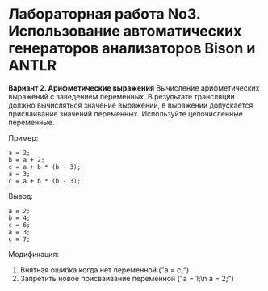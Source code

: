# Лабораторная работа No3. Использование автоматических генераторов анализаторов Bison и ANTLR

**Вариант 2. Арифметические выражения**
Вычисление арифметических выражений с заведением переменных.
В результате трансляции должно вычисляться значение выражений,
в выражении допускается присваивание значений переменных.
Используйте целочисленные переменные.

Пример:

```
a = 2;
b = a + 2;
c = a + b * (b - 3);
a = 3;
c = a + b * (b - 3);
```

Вывод:

```
a = 2;
b = 4;
c = 6;
a = 3;
c = 7;
```

Модификация:

1) Внятная ошибка когда нет переменной ("a = c;")
2) Запретить новое присваивание переменной ("a = 1;\n a = 2;")